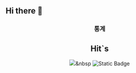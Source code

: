 ## Hi there 👋

<h3 align="center">통계</h3>
<div align="center">



## Hit`s
<a href="https://hits.seeyoufarm.com"><img src="https://hits.seeyoufarm.com/api/count/incr/badge.svg?url=https%3A%2F%2Fgithub.com%2Fgreenmilk1531%2Fgreenmilk1531&count_bg=%2379C83D&title_bg=%23555555&icon=&icon_color=%23E7E7E7&title=hits&edge_flat=false"/></a>&nbsp 
<img alt="Static Badge" src="https://img.shields.io/badge/streamlit-green?logo=streamlit">

